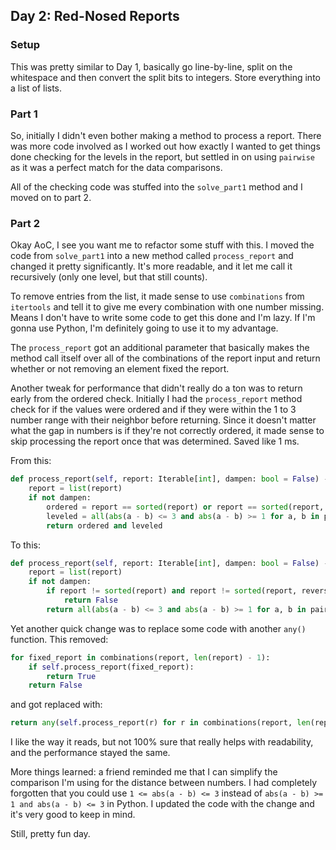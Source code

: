 ## Day 2: Red-Nosed Reports

### Setup

This was pretty similar to Day 1, basically go line-by-line, split on the whitespace and then convert the split bits to integers.  Store everything into a list of lists.

### Part 1

So, initially I didn't even bother making a method to process a report.  There was more code involved as I worked out how exactly I wanted to get things done checking for the levels in the report, but settled in on using `pairwise` as it was a perfect match for the data comparisons.

All of the checking code was stuffed into the `solve_part1` method and I moved on to part 2.

### Part 2

Okay AoC, I see you want me to refactor some stuff with this.  I moved the code from `solve_part1` into a new method called `process_report` and changed it pretty significantly.  It's more readable, and it let me call it recursively (only one level, but that still counts).

To remove entries from the list, it made sense to use `combinations` from `itertools` and tell it to give me every combination with one number missing.  Means I don't have to write some code to get this done and I'm lazy.  If I'm gonna use Python, I'm definitely going to use it to my advantage.

The `process_report` got an additional parameter that basically makes the method call itself over all of the combinations of the report input and return whether or not removing an element fixed the report.

Another tweak for performance that didn't really do a ton was to return early from the ordered check.  Initially I had the `process_report` method check for if the values were ordered and if they were within the 1 to 3 number range with their neighbor before returning.  Since it doesn't matter what the gap in numbers is if they're not correctly ordered, it made sense to skip processing the report once that was determined.  Saved like 1 ms.

From this:

```python
def process_report(self, report: Iterable[int], dampen: bool = False) -> bool:
    report = list(report)
    if not dampen:
        ordered = report == sorted(report) or report == sorted(report, reverse=True)
        leveled = all(abs(a - b) <= 3 and abs(a - b) >= 1 for a, b in pairwise(report))
        return ordered and leveled
```

To this:

```python
def process_report(self, report: Iterable[int], dampen: bool = False) -> bool:
    report = list(report)
    if not dampen:
        if report != sorted(report) and report != sorted(report, reverse=True):
            return False
        return all(abs(a - b) <= 3 and abs(a - b) >= 1 for a, b in pairwise(report))
```

Yet another quick change was to replace some code with another `any()` function.  This removed:

```python
for fixed_report in combinations(report, len(report) - 1):
    if self.process_report(fixed_report):
        return True
    return False
```

and got replaced with:

```python
return any(self.process_report(r) for r in combinations(report, len(report) - 1))
```

I like the way it reads, but not 100% sure that really helps with readability, and the performance stayed the same.

More things learned: a friend reminded me that I can simplify the comparison I'm using for the distance between numbers.  I had completely forgotten that you could use `1 <= abs(a - b) <= 3` instead of `abs(a - b) >= 1 and abs(a - b) <= 3` in Python.  I updated the code with the change and it's very good to keep in mind.

Still, pretty fun day.